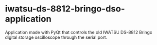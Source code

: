# iwatsu-ds-8812-bringo-dso-application
Application made with PyQt that controls the old IWATSU  DS-8812 Bringo digital storage oscilloscope through the serial port.

